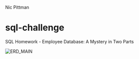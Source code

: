 Nic Pittman
# sql-challenge
SQL Homework - Employee Database: A Mystery in Two Parts

![ERD_MAIN](https://user-images.githubusercontent.com/69124282/95643741-0e2ebb00-0a7f-11eb-8a8d-64fd032fc6a8.jpg)
